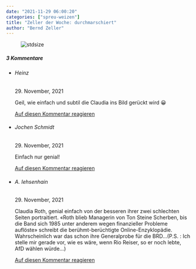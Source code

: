 ```yaml
---
date: "2021-11-29 06:00:20"
categories: ["spreu-weizen"]
title: "Zeller der Woche: durchmarschiert"
author: "Bernd Zeller"
---
```



<figure>
<img src="https://www.publicomag.com/wp-content/uploads/2021/11/durchmarschiert-1320x935.jpg" alt=stdsize>
</figure>


<!--more-->
<h5 class="comments-h">
3 Kommentare </h5>
<ul class="commentlist">
<li class="comment even thread-even depth-1 clearfix" id="li-comment-117339">
<h6 class="author">Heinz</h6> <span class="date">29. November, 2021</span>



Geil, wie einfach und subtil die Claudia ins Bild gerückt wird 😀

<a rel="nofollow" class="comment-reply-link" href="#comment-117339" data-commentid="117339" data-postid="14525" data-belowelement="comment-117339" data-respondelement="respond" data-replyto="Antworte auf Heinz" aria-label="Antworte auf Heinz">Auf diesen Kommentar reagieren</a> 


</li>
<li class="comment odd alt thread-odd thread-alt depth-1 clearfix" id="li-comment-117340">
<h6 class="author">Jochen Schmidt</h6> <span class="date">29. November, 2021</span>



Einfach nur genial!

<a rel="nofollow" class="comment-reply-link" href="#comment-117340" data-commentid="117340" data-postid="14525" data-belowelement="comment-117340" data-respondelement="respond" data-replyto="Antworte auf Jochen Schmidt" aria-label="Antworte auf Jochen Schmidt">Auf diesen Kommentar reagieren</a> 


</li>
<li class="comment even thread-even depth-1 clearfix" id="li-comment-117341">
<h6 class="author">A. Iehsenhain</h6> <span class="date">29. November, 2021</span>



Claudia Roth, genial einfach von der besseren ihrer zwei schlechten Seiten portraitiert. «Roth blieb Managerin von Ton Steine Scherben, bis die Band sich 1985 unter anderem wegen finanzieller Probleme auflöste» schreibt die berühmt-berüchtigte Online-Enzyklopädie. Wahrscheinlich war das schon ihre Generalprobe für die BRD&#8230;(P.S. : Ich stelle mir gerade vor, wie es wäre, wenn Rio Reiser, so er noch lebte, AfD wählen würde&#8230;)

<a rel="nofollow" class="comment-reply-link" href="#comment-117341" data-commentid="117341" data-postid="14525" data-belowelement="comment-117341" data-respondelement="respond" data-replyto="Antworte auf A. Iehsenhain" aria-label="Antworte auf A. Iehsenhain">Auf diesen Kommentar reagieren</a> 


</li>
</ul>
